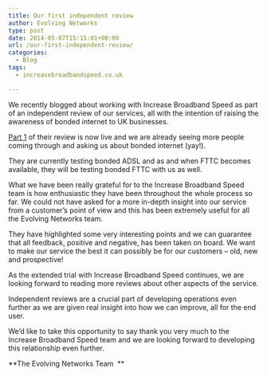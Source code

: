 ```yaml
---
title: Our first independent review
author: Evolving Networks
type: post
date: 2014-05-07T15:15:01+00:00
url: /our-first-independent-review/
categories:
  - Blog
tags:
  - increasebroadbandspeed.co.uk

---
```

We recently blogged about working with Increase Broadband Speed as part of an independent review of our services, all with the intention of raising the awareness of bonded internet to UK businesses.

[Part 1][1] of their review is now live and we are already seeing more people coming through and asking us about bonded internet (yay!).

They are currently testing bonded ADSL and as and when FTTC becomes available, they will be testing bonded FTTC with us as well.

What we have been really grateful for to the Increase Broadband Speed team is how enthusiastic they have been throughout the whole process so far. We could not have asked for a more in-depth insight into our service from a customer’s point of view and this has been extremely useful for all the Evolving Networks team.

They have highlighted some very interesting points and we can guarantee that all feedback, positive and negative, has been taken on board. We want to make our service the best it can possibly be for our customers – old, new and prospective!

As the extended trial with Increase Broadband Speed continues, we are looking forward to reading more reviews about other aspects of the service.

Independent reviews are a crucial part of developing operations even further as we are given real insight into how we can improve, all for the end user.

We’d like to take this opportunity to say thank you very much to the Increase Broadband Speed team and we are looking forward to developing this relationship even further.

**The Evolving Networks Team  **

 [1]: http://www.increasebroadbandspeed.co.uk/review-ADSL-bonded-evolving-networks-part1